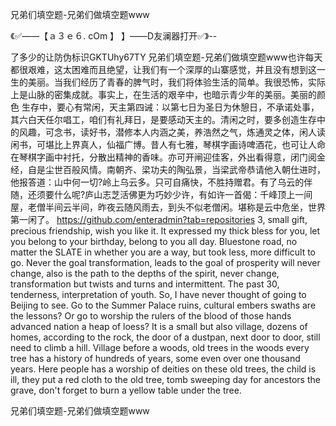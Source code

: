 兄弟们填空题-兄弟们做填空题www

《✅——【ａ３ｅ６. cOm 】 】——D友澜器打开✅》--

了多少的让防伪标识GKTUhy67TY
兄弟们填空题-兄弟们做填空题www也许每天都很艰难，这太困难而且绝望，让我们有一个深厚的山寨感觉，并且没有想到这一生的美丽。当我们经历了青春的脾气时，我们将体验生活的简单。我很恐怖，实际上是山脉的密集成就。事实上，在生活的艰辛中，也暗示青少年的美丽。美丽的颜色
生存中，要心有常闲，天主第四诫：以第七日为圣日为休憩日，不承诺处事，其六白天任尔唱工，咱们有礼拜日，是要感动天主的。清闲之时，要多创造生存中的风趣，可念书，读好书，潜修本人内涵之美，养浩然之气，炼通灵之体，闲人读闲书，可堪比上界真人，仙福广博。昔人有七雅，琴棋字画诗啤酒花，也可让人命在琴棋字画中衬托，分散出精神的香味。亦可开闸迎佳客，外出看得意，闭门阅金经，自是尘世百般风情。南朝齐、梁功夫的陶弘景，当梁武帝恭请他入朝仕进时，他报答道：山中何一切?岭上乌云多。只可自痛快，不胜持赠君。有了乌云的伴随，还须要什么呢?庐山志芝活佛更为巧妙少许，有如许一首偈：千峰顶上一间屋，老僧半间云半间，昨夜云随风雨去，到头不似老僧闲。堪称是云中危坐，世界第一闲了。
https://github.com/enteradmin?tab=repositories
3, small gift, precious friendship, wish you like it.
It expressed my thick bless for you, let you belong to your birthday, belong to you all day.
Bluestone road, no matter the SLATE in whether you are a way, but took less, more difficult to go.
Never the goal transformation, leads to the goal of prosperity will never change, also is the path to the depths of the spirit, never change, transformation but twists and turns and intermittent.
The past 30, tenderness, interpretation of youth.
So, I have never thought of going to Beijing to see.
Go to the Summer Palace ruins, cultural embers swaths are the lessons?
Or go to worship the rulers of the blood of those hands advanced nation a heap of loess?
It is a small but also village, dozens of homes, according to the rock, the door of a dustpan, next door to door, still need to climb a hill.
Village before a woods, old trees in the woods every tree has a history of hundreds of years, some even over one thousand years.
Here people has a worship of deities on these old trees, the child is ill, they put a red cloth to the old tree, tomb sweeping day for ancestors the grave, don't forget to burn a yellow table under the tree.




兄弟们填空题-兄弟们做填空题www
